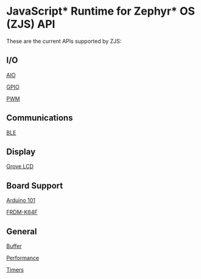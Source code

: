 JavaScript* Runtime for Zephyr* OS (ZJS) API
============================================

These are the current APIs supported by ZJS:

I/O
---
[AIO](./aio.md)

[GPIO](./gpio.md)

[PWM](./pwm.md)

Communications
--------------
[BLE](./ble.md)

Display
-------
[Grove LCD](./grove_lcd.md)

Board Support
-------------
[Arduino 101](./a101_pins.md)

[FRDM-K64F](./k64f_pins.md)

General
-------
[Buffer](./buffer.md)

[Performance](./performance.md)

[Timers](./timers.md)
